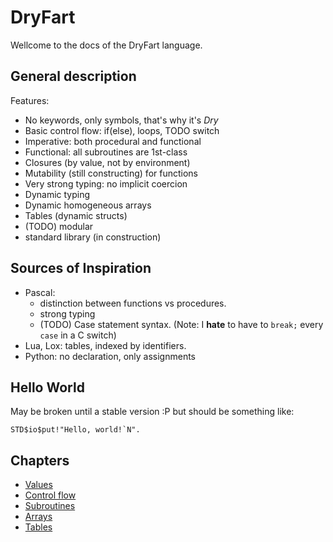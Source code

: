# DryFart

Wellcome to the docs of the DryFart language.

## General description

Features:
* No keywords, only symbols, that's why it's _Dry_
* Basic control flow: if(else), loops, TODO switch
* Imperative: both procedural and functional
* Functional: all subroutines are 1st-class 
* Closures (by value, not by environment)
* Mutability (still constructing) for functions
* Very strong typing: no implicit coercion
* Dynamic typing
* Dynamic homogeneous arrays
* Tables (dynamic structs)
* (TODO) modular
* standard library (in construction)

## Sources of Inspiration

* Pascal:
	* distinction between functions vs procedures.
	* strong typing
	* (TODO) Case statement syntax. (Note: I **hate** to have to `break;` every `case` in a C switch)
* Lua, Lox: tables, indexed by identifiers.
* Python: no declaration, only assignments

## Hello World

May be broken until a stable version :P but should be something like:

```
STD$io$put!"Hello, world!`N".
```

## Chapters

* [Values](values.md)
* [Control flow](control.md)
* [Subroutines](funcs_n_procs.md)
* [Arrays](arrays.md)
* [Tables](tables.md)

